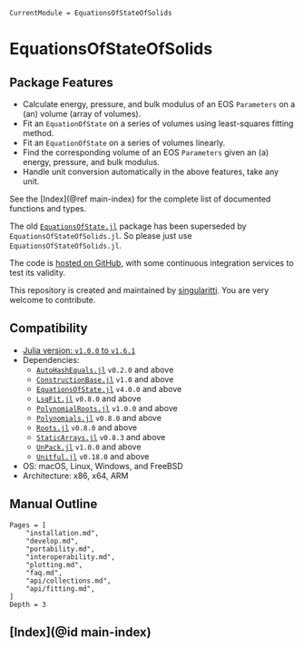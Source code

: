 ```@meta
CurrentModule = EquationsOfStateOfSolids
```

# EquationsOfStateOfSolids

## Package Features

- Calculate energy, pressure, and bulk modulus of an EOS `Parameters` on a (an)
  volume (array of volumes).
- Fit an `EquationOfState` on a series of volumes using least-squares fitting
  method.
- Fit an `EquationOfState` on a series of volumes linearly.
- Find the corresponding volume of an EOS `Parameters` given an (a) energy,
  pressure, and bulk modulus.
- Handle unit conversion automatically in the above features, take any unit.

See the [Index](@ref main-index) for the complete list of documented functions
and types.

The old [`EquationsOfState.jl`](https://github.com/MineralsCloud/EquationsOfState.jl)
package has been superseded by `EquationsOfStateOfSolids.jl`.
So please just use `EquationsOfStateOfSolids.jl`.

The code is [hosted on GitHub](https://github.com/MineralsCloud/EquationsOfStateOfSolids.jl),
with some continuous integration services to test its validity.

This repository is created and maintained by [singularitti](https://github.com/singularitti).
You are very welcome to contribute.

## Compatibility

- [Julia version: `v1.0.0` to `v1.6.1`](https://julialang.org/downloads/)
- Dependencies:
  - [`AutoHashEquals.jl`](https://github.com/andrewcooke/AutoHashEquals.jl) `v0.2.0` and above
  - [`ConstructionBase.jl`](https://github.com/JuliaObjects/ConstructionBase.jl) `v1.0` and above
  - [`EquationsOfState.jl`](https://github.com/MineralsCloud/EquationsOfState.jl) `v4.0.0` and above
  - [`LsqFit.jl`](https://github.com/JuliaNLSolvers/LsqFit.jl) `v0.8.0` and above
  - [`PolynomialRoots.jl`](https://github.com/giordano/PolynomialRoots.jl) `v1.0.0` and above
  - [`Polynomials.jl`](https://github.com/JuliaMath/Polynomials.jl) `v0.8.0` and above
  - [`Roots.jl`](https://github.com/JuliaMath/Roots.jl) `v0.8.0` and above
  - [`StaticArrays.jl`](https://github.com/JuliaArrays/StaticArrays.jl) `v0.8.3` and above
  - [`UnPack.jl`](https://github.com/mauro3/UnPack.jl) `v1.0.0` and above
  - [`Unitful.jl`](https://github.com/PainterQubits/Unitful.jl) `v0.18.0` and above
- OS: macOS, Linux, Windows, and FreeBSD
- Architecture: x86, x64, ARM

## Manual Outline

```@contents
Pages = [
    "installation.md",
    "develop.md",
    "portability.md",
    "interoperability.md",
    "plotting.md",
    "faq.md",
    "api/collections.md",
    "api/fitting.md",
]
Depth = 3
```

## [Index](@id main-index)

```@index
```
